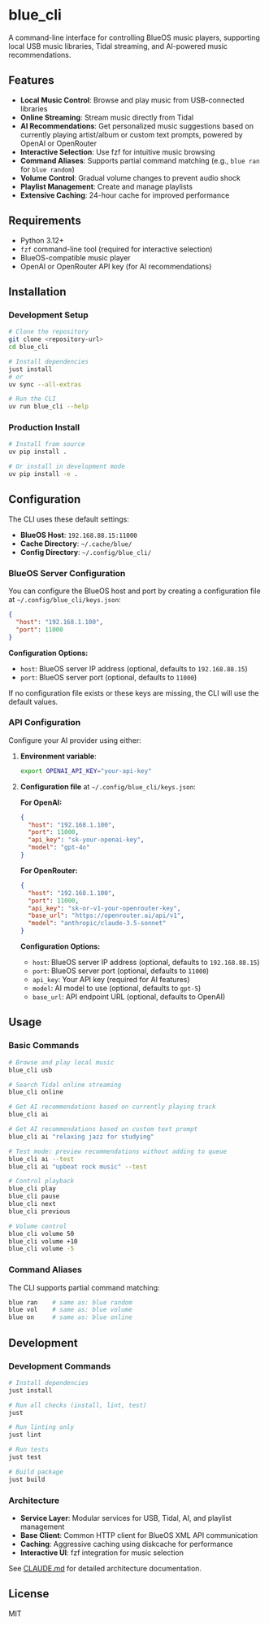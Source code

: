 # blue_cli

A command-line interface for controlling BlueOS music players, supporting local USB music libraries, Tidal streaming, and AI-powered music recommendations.

## Features

- **Local Music Control**: Browse and play music from USB-connected libraries
- **Online Streaming**: Stream music directly from Tidal
- **AI Recommendations**: Get personalized music suggestions based on currently playing artist/album or custom text prompts, powered by OpenAI or OpenRouter
- **Interactive Selection**: Use fzf for intuitive music browsing
- **Command Aliases**: Supports partial command matching (e.g., `blue ran` for `blue random`)
- **Volume Control**: Gradual volume changes to prevent audio shock
- **Playlist Management**: Create and manage playlists
- **Extensive Caching**: 24-hour cache for improved performance

## Requirements

- Python 3.12+
- `fzf` command-line tool (required for interactive selection)
- BlueOS-compatible music player
- OpenAI or OpenRouter API key (for AI recommendations)

## Installation

### Development Setup

```bash
# Clone the repository
git clone <repository-url>
cd blue_cli

# Install dependencies
just install
# or
uv sync --all-extras

# Run the CLI
uv run blue_cli --help
```

### Production Install

```bash
# Install from source
uv pip install .

# Or install in development mode
uv pip install -e .
```

## Configuration

The CLI uses these default settings:
- **BlueOS Host**: `192.168.88.15:11000`
- **Cache Directory**: `~/.cache/blue/`
- **Config Directory**: `~/.config/blue_cli/`

### BlueOS Server Configuration

You can configure the BlueOS host and port by creating a configuration file at `~/.config/blue_cli/keys.json`:

```json
{
  "host": "192.168.1.100",
  "port": 11000
}
```

**Configuration Options:**
- `host`: BlueOS server IP address (optional, defaults to `192.168.88.15`)
- `port`: BlueOS server port (optional, defaults to `11000`)

If no configuration file exists or these keys are missing, the CLI will use the default values.

### API Configuration

Configure your AI provider using either:

1. **Environment variable**:
   ```bash
   export OPENAI_API_KEY="your-api-key"
   ```

2. **Configuration file** at `~/.config/blue_cli/keys.json`:

   **For OpenAI:**
   ```json
   {
     "host": "192.168.1.100",
     "port": 11000,
     "api_key": "sk-your-openai-key",
     "model": "gpt-4o"
   }
   ```

   **For OpenRouter:**
   ```json
   {
     "host": "192.168.1.100",
     "port": 11000,
     "api_key": "sk-or-v1-your-openrouter-key",
     "base_url": "https://openrouter.ai/api/v1",
     "model": "anthropic/claude-3.5-sonnet"
   }
   ```

   **Configuration Options:**
   - `host`: BlueOS server IP address (optional, defaults to `192.168.88.15`)
   - `port`: BlueOS server port (optional, defaults to `11000`)
   - `api_key`: Your API key (required for AI features)
   - `model`: AI model to use (optional, defaults to `gpt-5`)
   - `base_url`: API endpoint URL (optional, defaults to OpenAI)

## Usage

### Basic Commands

```bash
# Browse and play local music
blue_cli usb

# Search Tidal online streaming
blue_cli online

# Get AI recommendations based on currently playing track
blue_cli ai

# Get AI recommendations based on custom text prompt
blue_cli ai "relaxing jazz for studying"

# Test mode: preview recommendations without adding to queue
blue_cli ai --test
blue_cli ai "upbeat rock music" --test

# Control playback
blue_cli play
blue_cli pause
blue_cli next
blue_cli previous

# Volume control
blue_cli volume 50
blue_cli volume +10
blue_cli volume -5
```

### Command Aliases

The CLI supports partial command matching:
```bash
blue ran    # same as: blue random
blue vol    # same as: blue volume
blue on     # same as: blue online
```

## Development

### Development Commands

```bash
# Install dependencies
just install

# Run all checks (install, lint, test)
just

# Run linting only
just lint

# Run tests
just test

# Build package
just build
```

### Architecture

- **Service Layer**: Modular services for USB, Tidal, AI, and playlist management
- **Base Client**: Common HTTP client for BlueOS XML API communication
- **Caching**: Aggressive caching using diskcache for performance
- **Interactive UI**: fzf integration for music selection

See [CLAUDE.md](CLAUDE.md) for detailed architecture documentation.

## License

MIT
